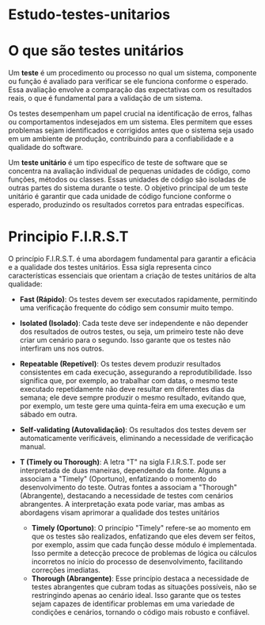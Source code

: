 # Estudo-testes-unitarios

# O que são testes unitários

Um **teste** é um procedimento ou processo no qual um sistema, componente ou função é avaliado para verificar se ele funciona conforme o esperado. Essa avaliação envolve a comparação das expectativas com os resultados reais, o que é fundamental para a validação de um sistema.

Os testes desempenham um papel crucial na identificação de erros, falhas ou comportamentos indesejados em um sistema. Eles permitem que esses problemas sejam identificados e corrigidos antes que o sistema seja usado em um ambiente de produção, contribuindo para a confiabilidade e a qualidade do software.

Um **teste unitário** é um tipo específico de teste de software que se concentra na avaliação individual de pequenas unidades de código, como funções, métodos ou classes. Essas unidades de código são isoladas de outras partes do sistema durante o teste. O objetivo principal de um teste unitário é garantir que cada unidade de código funcione conforme o esperado, produzindo os resultados corretos para entradas específicas.

# Principio F.I.R.S.T

O princípio F.I.R.S.T. é uma abordagem fundamental para garantir a eficácia e a qualidade dos testes unitários. Essa sigla representa cinco características essenciais que orientam a criação de testes unitários de alta qualidade:

- **Fast (Rápido)**: Os testes devem ser executados rapidamente, permitindo uma verificação frequente do código sem consumir muito tempo.

- **Isolated (Isolado)**: Cada teste deve ser independente e não depender dos resultados de outros testes, ou seja, um primeiro teste não deve criar um cenário para o segundo. Isso garante que os testes não interfiram uns nos outros.

- **Repeatable (Repetível)**: Os testes devem produzir resultados consistentes em cada execução, assegurando a reprodutibilidade. Isso significa que, por exemplo, ao trabalhar com datas, o mesmo teste executado repetidamente não deve resultar em diferentes dias da semana; ele deve sempre produzir o mesmo resultado, evitando que, por exemplo, um teste gere uma quinta-feira em uma execução e um sábado em outra.

- **Self-validating (Autovalidação)**: Os resultados dos testes devem ser automaticamente verificáveis, eliminando a necessidade de verificação manual.

- **T (Timely ou Thorough)**: A letra "T" na sigla F.I.R.S.T. pode ser interpretada de duas maneiras, dependendo da fonte. Alguns a associam a "Timely" (Oportuno), enfatizando o momento do desenvolvimento do teste. Outras fontes a associam a "Thorough" (Abrangente), destacando a necessidade de testes com cenários abrangentes. A interpretação exata pode variar, mas ambas as abordagens visam aprimorar a qualidade dos testes unitários
  - **Timely (Oportuno)**: O princípio "Timely" refere-se ao momento em que os testes são realizados, enfatizando que eles devem ser feitos, por exemplo, assim que cada função desse módulo é implementada. Isso permite a detecção precoce de problemas de lógica ou cálculos incorretos no início do processo de desenvolvimento, facilitando correções imediatas.
  - **Thorough (Abrangente)**: Esse princípio destaca a necessidade de testes abrangentes que cubram todas as situações possíveis, não se restringindo apenas ao cenário ideal. Isso garante que os testes sejam capazes de identificar problemas em uma variedade de condições e cenários, tornando o código mais robusto e confiável.

